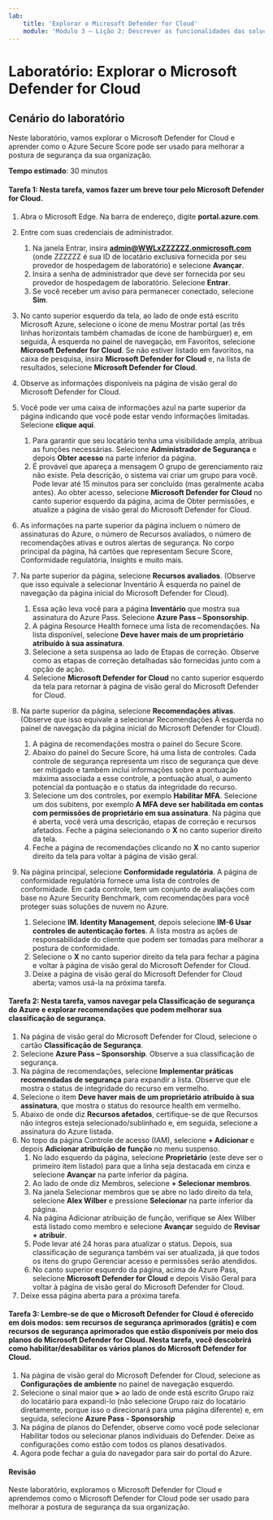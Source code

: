 ```yaml
---
lab:
    title: 'Explorar o Microsoft Defender for Cloud'
    module: 'Módulo 3 – Lição 2: Descrever as funcionalidades das soluções de segurança da Microsoft Descrever os recursos de gerenciamento de segurança do Azure'
---
```


# Laboratório: Explorar o Microsoft Defender for Cloud

## Cenário do laboratório
Neste laboratório, vamos explorar o Microsoft Defender for Cloud e aprender como o Azure Secure Score pode ser usado para melhorar a postura de segurança da sua organização.

**Tempo estimado**: 30 minutos

#### Tarefa 1: Nesta tarefa, vamos fazer um breve tour pelo Microsoft Defender for Cloud.
1.	Abra o Microsoft Edge. Na barra de endereço, digite **portal.azure.com**.

1. Entre com suas credenciais de administrador.
    1. Na janela Entrar, insira **admin@WWLxZZZZZZ.onmicrosoft.com** (onde ZZZZZZ é sua ID de locatário exclusiva fornecida por seu provedor de hospedagem de laboratório) e selecione **Avançar**.
    1. Insira a senha de administrador que deve ser fornecida por seu provedor de hospedagem de laboratório. Selecione **Entrar**.
    1. Se você receber um aviso para permanecer conectado, selecione **Sim**.

1. No canto superior esquerdo da tela, ao lado de onde está escrito Microsoft Azure, selecione o ícone de menu Mostrar portal (as três linhas horizontais também chamadas de ícone de hambúrguer) e, em seguida, À esquerda no painel de navegação, em Favoritos, selecione **Microsoft Defender for Cloud**.  Se não estiver listado em favoritos, na caixa de pesquisa, insira **Microsoft Defender for Cloud** e, na lista de resultados, selecione **Microsoft Defender for Cloud**.

1. Observe as informações disponíveis na página de visão geral do Microsoft Defender for Cloud.  

1. Você pode ver uma caixa de informações azul na parte superior da página indicando que você pode estar vendo informações limitadas.  Selecione **clique aqui**.
    1. Para garantir que seu locatário tenha uma visibilidade ampla, atribua as funções necessárias.  Selecione **Administrador de Segurança** e depois **Obter acesso** na parte inferior da página.
    1. É provável que apareça a mensagem O grupo de gerenciamento raiz não existe.  Pela descrição, o sistema vai criar um grupo para você.  Pode levar até 15 minutos para ser concluído (mas geralmente acaba antes).  Ao obter acesso, selecione **Microsoft Defender for Cloud** no canto superior esquerdo da página, acima de Obter permissões, e atualize a página de visão geral do Microsoft Defender for Cloud.

1. As informações na parte superior da página incluem o número de assinaturas do Azure, o número de Recursos avaliados, o número de recomendações ativas e outros alertas de segurança.  No corpo principal da página, há cartões que representam Secure Score, Conformidade regulatória, Insights e muito mais.  

1. Na parte superior da página, selecione **Recursos avaliados**.  (Observe que isso equivale a selecionar Inventário À esquerda no painel de navegação da página inicial do Microsoft Defender for Cloud).
    1. Essa ação leva você para a página **Inventário** que mostra sua assinatura do Azure Pass.  Selecione **Azure Pass – Sponsorship**.
    1. A página Resource Health fornece uma lista de recomendações.  Na lista disponível, selecione **Deve haver mais de um proprietário atribuído à sua assinatura**.
    1. Selecione a seta suspensa ao lado de Etapas de correção. Observe como as etapas de correção detalhadas são fornecidas junto com a opção de ação.  
    1. Selecione **Microsoft Defender for Cloud** no canto superior esquerdo da tela para retornar à página de visão geral do Microsoft Defender for Cloud.

1. Na parte superior da página, selecione **Recomendações ativas**.  (Observe que isso equivale a selecionar Recomendações À esquerda no painel de navegação da página inicial do Microsoft Defender for Cloud).
    1. A página de recomendações mostra o painel do Secure Score.
    1. Abaixo do painel do Secure Score, há uma lista de controles. Cada controle de segurança representa um risco de segurança que deve ser mitigado e também inclui informações sobre a pontuação máxima associada a esse controle, a pontuação atual, o aumento potencial da pontuação e o status da integridade do recurso.  
    1. Selecione um dos controles, por exemplo **Habilitar MFA**.  Selecione um dos subitens, por exemplo **A MFA deve ser habilitada em contas com permissões de proprietário em sua assinatura**.  Na página que é aberta, você verá uma descrição, etapas de correção e recursos afetados. Feche a página selecionando o **X** no canto superior direito da tela.
    1. Feche a página de recomendações clicando no **X** no canto superior direito da tela para voltar à página de visão geral.

1. Na página principal, selecione **Conformidade regulatória**. A página de conformidade regulatória fornece uma lista de controles de conformidade.  Em cada controle, tem um conjunto de avaliações com base no Azure Security Benchmark, com recomendações para você proteger suas soluções de nuvem no Azure.
    1. Selecione **IM. Identity Management**, depois selecione **IM-6 Usar controles de autenticação fortes**.  A lista mostra as ações de responsabilidade do cliente que podem ser tomadas para melhorar a postura de conformidade.
    1. Selecione o **X** no canto superior direito da tela para fechar a página e voltar à página de visão geral do Microsoft Defender for Cloud. 
    1. Deixe a página de visão geral do Microsoft Defender for Cloud aberta; vamos usá-la na próxima tarefa.


#### Tarefa 2: Nesta tarefa, vamos navegar pela Classificação de segurança do Azure e explorar recomendações que podem melhorar sua classificação de segurança. 

1. Na página de visão geral do Microsoft Defender for Cloud, selecione o cartão **Classificação de Segurança**.
1. Selecione **Azure Pass – Sponsorship**.  Observe a sua classificação de segurança.
1. Na página de recomendações, selecione **Implementar práticas recomendadas de segurança** para expandir a lista. Observe que ele mostra o status de integridade do recurso em vermelho.
1. Selecione o item **Deve haver mais de um proprietário atribuído à sua assinatura**, que mostra o status do resource health em vermelho. 
1. Abaixo de onde diz **Recursos afetados**, certifique-se de que Recursos não íntegros esteja selecionado/sublinhado e, em seguida, selecione a assinatura do Azure listada.
1. No topo da página Controle de acesso (IAM), selecione **+ Adicionar** e depois **Adicionar atribuição de função** no menu suspenso.
    1. No lado esquerdo da página, selecione **Proprietário** (este deve ser o primeiro item listado) para que a linha seja destacada em cinza e selecione **Avançar** na parte inferior da página.
    1. Ao lado de onde diz Membros, selecione **+ Selecionar membros**. 
    1. Na janela Selecionar membros que se abre no lado direito da tela, selecione **Alex Wilber** e pressione **Selecionar** na parte inferior da página.  
    1. Na página Adicionar atribuição de função, verifique se Alex Wilber está listado como membro e selecione **Avançar** seguido de **Revisar + atribuir**.
    1. Pode levar até 24 horas para atualizar o status. Depois, sua classificação de segurança também vai ser atualizada, já que todos os itens do grupo Gerenciar acesso e permissões serão atendidos.
    1. No canto superior esquerdo da página, acima de Azure Pass, selecione **Microsoft Defender for Cloud** e depois Visão Geral para voltar à página de visão geral do Microsoft Defender for Cloud.
1. Deixe essa página aberta para a próxima tarefa.


#### Tarefa 3:  Lembre-se de que o Microsoft Defender for Cloud é oferecido em dois modos: sem recursos de segurança aprimorados (grátis) e com recursos de segurança aprimorados que estão disponíveis por meio dos planos do Microsoft Defender for Cloud. Nesta tarefa, você descobrirá como habilitar/desabilitar os vários planos do Microsoft Defender for Cloud.

1.	Na página de visão geral do Microsoft Defender for Cloud, selecione as **Configurações de ambiente** no painel de navegação esquerdo.
1. Selecione o sinal maior que **>** ao lado de onde está escrito Grupo raiz do locatário para expandi-lo (não selecione Grupo raiz do locatário diretamente, porque isso o direcionará para uma página diferente) e, em seguida, selecione **Azure Pass - Sponsorship**
1.	Na página de planos do Defender, observe como você pode selecionar Habilitar todos ou selecionar planos individuais do Defender. Deixe as configurações como estão com todos os planos desativados.
1.	Agora pode fechar a guia do navegador para sair do portal do Azure.


#### Revisão
Neste laboratório, exploramos o Microsoft Defender for Cloud e aprendemos como o Microsoft Defender for Cloud pode ser usado para melhorar a postura de segurança da sua organização.

